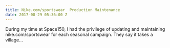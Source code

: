 ```yaml
---
title: Nike.com/sportswear  Production Maintenance
date: 2017-08-29 05:36:00 Z
---
```


During my time at Space150, I had the privilege of updating and maintaining nike.com/sportswear for each seasonal campaign. They say it takes a village...